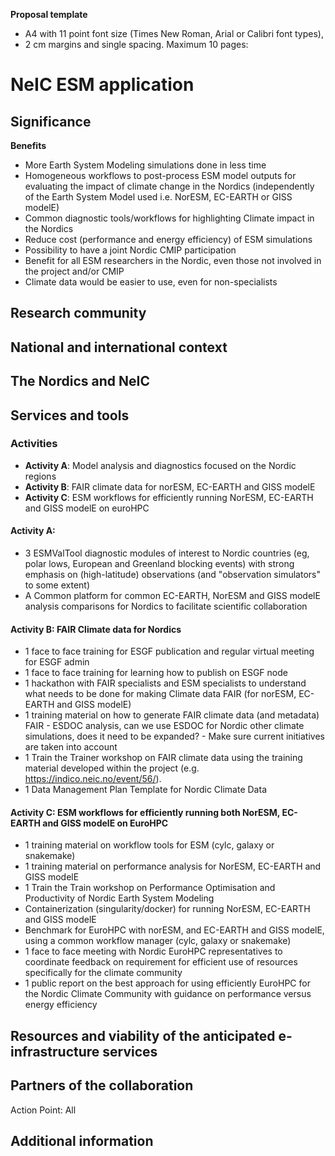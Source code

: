 **Proposal template**

- A4 with 11 point font size (Times New Roman, Arial or Calibri font types), 
- 2 cm margins and single spacing. Maximum 10 pages:

# NeIC ESM application

## Significance

**Benefits**

- More Earth System Modeling simulations done in less time
- Homogeneous workflows to post-process ESM model outputs for evaluating the impact of climate change in the Nordics (independently of the Earth System Model used i.e. NorESM, EC-EARTH or GISS modelE)
- Common diagnostic tools/workflows for highlighting Climate impact in the Nordics
- Reduce cost (performance and energy efficiency) of ESM simulations
- Possibility to have a joint Nordic CMIP participation
- Benefit for all ESM researchers in the Nordic, even those not involved in the project and/or CMIP
- Climate data would be easier to use, even for non-specialists


## Research community

## National and international context

## The Nordics and NeIC

## Services and tools

### Activities

- **Activity A**: Model analysis and diagnostics focused on the Nordic regions
- **Activity B**: FAIR climate data for norESM, EC-EARTH and GISS modelE
- **Activity C**: ESM workflows for efficiently running NorESM, EC-EARTH and GISS modelE on euroHPC


#### Activity A:

- 3 ESMValTool diagnostic modules of interest to Nordic countries (eg, polar lows, European and Greenland blocking events) with strong emphasis on (high-latitude) observations (and "observation simulators" to some extent) 
- A Common platform for common EC-EARTH, NorESM and GISS modelE analysis comparisons for Nordics to facilitate scientific collaboration


#### Activity B: FAIR Climate data for Nordics

- 1  face to face training for ESGF publication and regular virtual meeting for ESGF admin
- 1  face to face training for learning how to publish on ESGF node 
- 1 hackathon with FAIR specialists and ESM specialists to understand what needs to be done for making Climate data FAIR (for norESM, EC-EARTH and GISS modelE)
- 1 training material on how to generate FAIR climate data (and metadata) FAIR
		- ESDOC analysis, can we use ESDOC for Nordic other climate simulations, does it need to be expanded? 
		- Make sure current initiatives are taken into account
- 1 Train the Trainer workshop on FAIR climate data using the training material developed within the project (e.g. https://indico.neic.no/event/56/).
- 1 Data Management Plan Template for Nordic Climate Data


#### Activity C: ESM workflows for efficiently running both NorESM, EC-EARTH and GISS modelE on EuroHPC

- 1 training material on workflow tools for ESM (cylc, galaxy or snakemake)
- 1 training material on performance analysis for NorESM, EC-EARTH and GISS modelE
- 1 Train the Train workshop on Performance Optimisation and Productivity of Nordic Earth System Modeling
- Containerization (singularity/docker) for running NorESM, EC-EARTH and GISS modelE
- Benchmark for EuroHPC with norESM, and EC-EARTH and GISS modelE, using a common workflow manager (cylc, galaxy or snakemake)
- 1 face to face meeting with Nordic EuroHPC representatives to coordinate feedback on requirement for efficient use of resources specifically for the climate community
- 1 public report on the best approach for using efficiently EuroHPC for the Nordic Climate Community with guidance on performance versus energy efficiency

## Resources and viability of the anticipated e-infrastructure services


## Partners of the collaboration

Action Point: All


## Additional information
